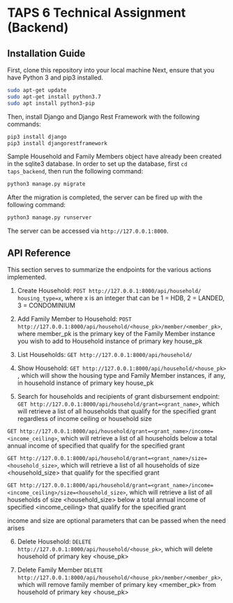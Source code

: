 # TAPS 6 Technical Assignment (Backend)
 
## Installation Guide
First, clone this repository into your local machine
Next, ensure that you have Python 3 and pip3 installed.
```bash
sudo apt-get update 
sudo apt-get install python3.7
sudo apt install python3-pip
```
Then, install Django and Django Rest Framework with the following commands:

```bash
pip3 install django
pip3 install djangorestframework
```

Sample Household and Family Members object have already been created in the sqlite3 database. 
In order to set up the database, first ```cd taps_backend```, then run the following command:

```python
python3 manage.py migrate
```

After the migration is completed, the server can be fired up with the following command:

```python
python3 manage.py runserver
```

The server can be accessed via ```http://127.0.0.1:8000```.

## API Reference

This section serves to summarize the endpoints for the various actions implemented.
1) Create Household: ```POST http://127.0.0.1:8000/api/household/ housing_type=x```, where x is an integer that can be 1 = HDB, 2 = LANDED, 3 = CONDOMINIUM

2) Add Family Member to Household: ```POST http://127.0.0.1:8000/api/household/<house_pk>/member/<member_pk>```, where member_pk is the primary key of the Family Member instance you wish to add to Household instance of primary key house_pk

3) List Households: ```GET http://127.0.0.1:8000/api/household/```

4) Show Household: ```GET http://127.0.0.1:8000/api/household/<house_pk>``` , which will show the housing type and Family Member instances, if any, in household instance of primary key house_pk

5) Search for households and recipients of grant disbursement endpoint: 
```GET http://127.0.0.1:8000/api/household/grant=<grant_name>```, which will retrieve a list of all households that qualify for the specified grant regardless of income ceiling or household size

```GET http://127.0.0.1:8000/api/household/grant=<grant_name>/income=<income_ceiling>```, which will retrieve a list of all households below a total annual income of specified <income ceiling> that qualify for the specified grant
 
```GET http://127.0.0.1:8000/api/household/grant=<grant_name>/size=<household_size>```, which will retrieve a list of all households of size <household_size> that qualify for the specified grant 

```GET http://127.0.0.1:8000/api/household/grant=<grant_name>/income=<income_ceiling>/size=<household_size>```, which will retrieve a list of all households of size <household_size> below a total annual income of specified <income_ceiling> that qualify for the specified grant 

income and size are optional parameters that can be passed when the need arises

6) Delete Household: ```DELETE http://127.0.0.1:8000/api/household/<house_pk>```, which will delete household of primary key <house_pk>

7) Delete Family Member ```DELETE http://127.0.0.1:8000/api/household/<house_pk>/member/<member_pk>```, which will remove family member of primary key <member_pk> from household of primary key <house_pk>
